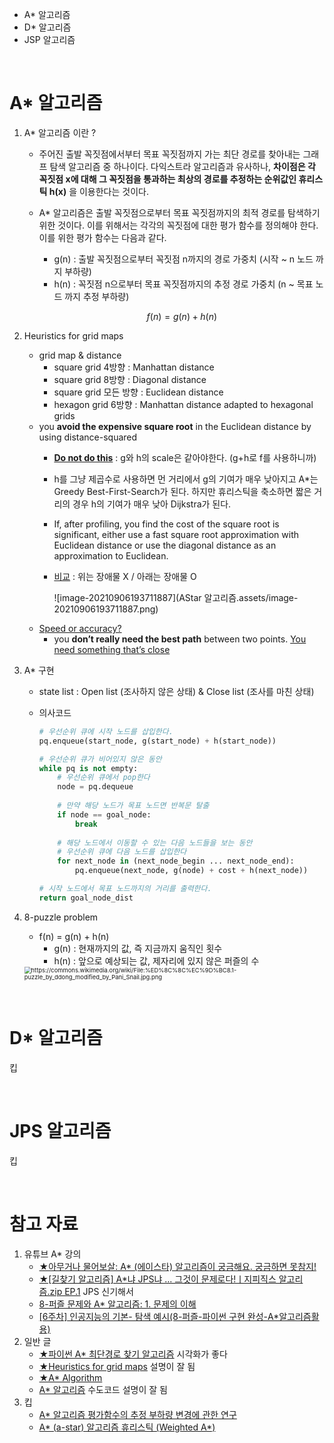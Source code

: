 - A* 알고리즘
- D* 알고리즘
- JSP 알고리즘

<br/>

# A* 알고리즘

1. A* 알고리즘 이란 ?

   - 주어진 출발 꼭짓점에서부터 목표 꼭짓점까지 가는 최단 경로를 찾아내는 그래프 탐색 알고리즘 중 하나이다. 다익스트라 알고리즘과 유사하나, **차이점은 각 꼭짓점 x에 대해 그 꼭짓점을 통과하는 최상의 경로를 추정하는 순위값인 휴리스틱 h(x)** 을 이용한다는 것이다.

   - A* 알고리즘은 출발 꼭짓점으로부터 목표 꼭짓점까지의 최적 경로를 탐색하기 위한 것이다. 이를 위해서는 각각의 꼭짓점에 대한 평가 함수를 정의해야 한다. 이를 위한 평가 함수는 다음과 같다.

     - g(n) : 출발 꼭짓점으로부터 꼭짓점 n까지의 경로 가중치 (시작 ~ n 노드 까지 부하량)
     - h(n) : 꼭짓점 n으로부터 목표 꼭짓점까지의 추정 경로 가중치 (n ~ 목표 노드 까지 추정 부하량)

     $$
     f(n) = g(n) + h(n)
     $$

2. Heuristics for grid maps

   - grid map & distance
     - square grid 4방향 : Manhattan distance
     - square grid 8방향 : Diagonal distance
     - square grid 모든 방향 : Euclidean distance
     - hexagon grid 6방향 : Manhattan distance adapted to hexagonal grids
   - you **avoid the expensive square root** in the Euclidean distance by using distance-squared
     - **[Do not do this](http://theory.stanford.edu/~amitp/GameProgramming/Heuristics.html#euclidean-distance-squared)** : g와 h의 scale은 같아야한다. (g+h로 f를 사용하니까)
     
     - h를 그냥 제곱수로 사용하면 먼 거리에서 g의 기여가 매우 낮아지고 A*는 Greedy Best-First-Search가 된다. 하지만 휴리스틱을 축소하면 짧은 거리의 경우 h의 기여가 매우 낮아 Dijkstra가 된다.
     
     - If, after profiling, you find the cost of the square root is significant, either use a fast square root approximation with Euclidean distance or use the diagonal distance as an approximation to Euclidean.
     
     - [비교](http://theory.stanford.edu/~amitp/GameProgramming/AStarComparison.html#dijkstras-algorithm-and-best-first-search) : 위는 장애물 X / 아래는 장애물 O
     
       ![image-20210906193711887](AStar 알고리즘.assets/image-20210906193711887.png)
   - [Speed or accuracy?](http://theory.stanford.edu/~amitp/GameProgramming/Heuristics.html#speed-or-accuracy)
     -  you **don’t really need the best path** between two points. [You need something that’s close](http://realtimecollisiondetection.net/blog/?p=56)

3. A* 구현

   - state list : Open list (조사하지 않은 상태) & Close list (조사를 마친 상태)

   - 의사코드

     ```python
     # 우선순위 큐에 시작 노드를 삽입한다.
     pq.enqueue(start_node, g(start_node) + h(start_node))
     
     # 우선순위 큐가 비어있지 않은 동안
     while pq is not empty:
         # 우선순위 큐에서 pop한다
         node = pq.dequeue
         
         # 만약 해당 노드가 목표 노드면 반복문 탈출
         if node == goal_node:
             break
             
         # 해당 노드에서 이동할 수 있는 다음 노드들을 보는 동안
         # 우선순위 큐에 다음 노드를 삽입한다
         for next_node in (next_node_begin ... next_node_end):
             pq.enqueue(next_node, g(node) + cost + h(next_node))
     
     # 시작 노드에서 목표 노드까지의 거리를 출력한다.
     return goal_node_dist
     ```

4. 8-puzzle problem

   - f(n) = g(n) + h(n)
     - g(n) : 현재까지의 값, 즉 지금까지 움직인 횟수
     - h(n) : 앞으로 예상되는 값, 제자리에 있지 않은 퍼즐의 수

   <img src="https://upload.wikimedia.org/wikipedia/commons/7/75/8-puzzle_by_ddong.jpg" alt="https://commons.wikimedia.org/wiki/File:%ED%8C%8C%EC%9D%BC8.1-puzzle_by_ddong_modified_by_Pani_Snail.jpg.png" style="zoom:67%;" />

<br/>

# D* 알고리즘

킵

<br/>

# JPS 알고리즘

킵

<br/>

# 참고 자료

1. 유튜브 A* 강의
   - [★아무거나 물어보살: A* (에이스타) 알고리즘이 궁금해요. 궁금하면 못참지!]( https://www.youtube.com/watch?v=pUZhNMAqLbI)
   - [★[길찾기 알고리즘] A*냐 JPS냐 ... 그것이 문제로다!ㅣ지피직스 알고리즘.zip EP.1](https://www.youtube.com/watch?v=rfOgaPXCADQ) JPS 신기해서
   - [8-퍼즐 문제와 A* 알고리즘: 1. 문제의 이해](https://www.youtube.com/watch?v=hfYQYRFM874)
   - [[6주차] 인공지능의 기본- 탐색 예시(8-퍼즐-파이썬 구현 완성-A*알고리즘활용)](https://www.youtube.com/watch?v=tftqPpbKNcU)
2. 일반 글
   - [★파이썬 A* 최단경로 찾기 알고리즘](https://choiseokwon.tistory.com/210) 시각화가 좋다
   - [★Heuristics for grid maps](http://theory.stanford.edu/~amitp/GameProgramming/Heuristics.html#heuristics-for-grid-maps) 설명이 잘 됨
   - [★A*  Algorithm](http://www.aistudy.com/heuristic/A_star.htm)
   - [A* 알고리즘](https://code-loving.tistory.com/entry/A%EC%95%8C%EA%B3%A0%EB%A6%AC%EC%A6%98) 수도코드 설명이 잘 됨
3. 킵
   - [A* 알고리즘 평가함수의 추정 부하량 변경에 관한 연구](https://scienceon.kisti.re.kr/commons/util/originalView.do?cn=JAKO201521159149517&oCn=JAKO201521159149517&dbt=JAKO&journal=NJOU00294870)
   - [A* (a-star) 알고리즘 휴리스틱 (Weighted A*)](https://enghqii.tistory.com/29)

